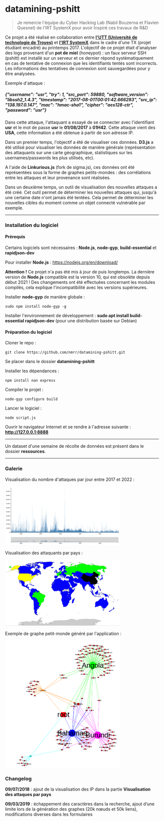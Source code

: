 # datamining-pshitt

> Je remercie l'équipe du Cyber Hacking Lab (Nabil Bouzerna et Flavien Quesnel) de l'IRT SystemX pour avoir Inspiré ces travaux de R&D

Ce projet a été réalisé en collaboration entre [**l'UTT (Université de technologie de Troyes)**](https://www.utt.fr/) et [**l'IRT SystemX**](https://www.irt-systemx.fr/) dans le cadre d'une TX (projet étudiant encadré) au printemps 2017. L'objectif de ce projet était d'analyser des logs provenant d'un **pot de miel** (honeypot) : un faux serveur SSH (pshitt) est installé sur un serveur et ce dernier répond systèmatiquement en cas de tentative de connexion que les identifiants tentés sont incorrects. Les informations des tentatives de connexion sont sauvegardées pour y être analysées.

Exemple d'attaque :

#####  {"username": "usr", "try": 1, "src_port": 59880, "software_version": "libssh2_1.4.3", "timestamp": "2017-08-01T00:01:42.666293", "src_ip": "138.197.0.147", "mac": "hmac-sha1", "cipher": "aes128-ctr", "password": "usr"}

Dans cette attaque, l'attaquant a essayé de se connecter avec l'identifiant **usr** et le mot de passe **usr** le **01/08/2017** à **01H42**. Cette attaque vient des **USA**, cette information a été obtenue à partir de son adresse IP.

Dans un premier temps, l'objectif a été de visualiser ces données. **D3.js** a été utilisé pour visualiser les données de manière générale (représentation des attaquants sur une carte géographique, statistiques sur les usernames/passwords les plus utilisés, etc). 

A l'aide de **Linkurious.js** (fork de sigma.js), ces données ont été représentées sous la forme de graphes petits-mondes : des corrélations entre les attaques et leur provenance sont réalisées.

Dans un deuxième temps, un outil de visualisation des nouvelles attaques a été créé. Cet outil permet de déterminer les nouvelles attaques qui, jusqu'à une certaine date n'ont jamais été tentées. Cela permet de déterminer les nouvelles cibles du moment comme un objet connecté vulnérable par exemple.

-----------------------------------

### Installation du logiciel

#### Prérequis 

Certains logiciels sont nécessaires :  **Node.js**, **node-gyp**, **build-essential** et **rapidjson-dev**

Pour installer **Node.js** : https://nodejs.org/en/download/

**Attention !** Ce projet n'a pas été mis à jour de puis longtemps. La dernière version de **Node.js** compatible est la version 10, qui est obsolète depuis début 2021 ! Des changements ont été effectuées concernant les modules compilés, cela explique l'incompatibilité avec les versions supérieures.

Installer **node-gyp**  de manière globale : 
```
sudo npm install node-gyp -g
```

Installer l'environnement de développement : **sudo apt install build-essential rapidjson-dev** (pour une distribution basée sur Debian)

#### Préparation du logiciel

Cloner le repo : 
```
git clone https://github.com/nmrr/datamining-pshitt.git
```

Se placer dans le dossier **datamining-pshitt**

Installer les dépendances : 
```
npm install nan express
```

Compiler le projet :
```
node-gyp configure build
```

Lancer le logiciel :
```
node script.js
```

Ouvrir le navigateur Internet et se rendre à l'adresse suivante : **http://127.0.0.1:8888**

-----------------------------------

Un dataset d'une semaine de récolte de données est présent dans le dossier **ressources**.

-----------------------------------

### Galerie

Visualisation du nombre d'attaques par jour entre 2017 et 2022 :

<img src="https://github.com/nmrr/datamining-pshitt/blob/main/img/pshitt1.png" width=75% height=75%>

Visualisation des attaquants par pays :

<img src="https://github.com/nmrr/datamining-pshitt/blob/main/img/pshitt2.png" width=75% height=75%>

Exemple de graphe petit-monde généré par l'application :

<img src="https://github.com/nmrr/datamining-pshitt/blob/main/img/pshitt3.png" width=75% height=75%>

### Changelog

**09/07/2018** : ajout de la visualisation des IP dans la partie **Visualisation des attaques par pays**

**09/03/2019** : échappement des caractères dans la recherche, ajout d’une limite lors de la génération des graphes (20k nœuds et 50k liens), modifications diverses dans les formulaires
